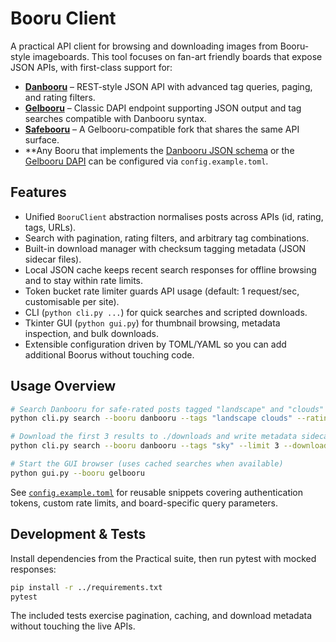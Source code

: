 # Booru Client

A practical API client for browsing and downloading images from Booru-style imageboards. This tool focuses on fan-art friendly boards that expose JSON APIs, with first-class support for:

- **[Danbooru](https://danbooru.donmai.us/)** – REST-style JSON API with advanced tag queries, paging, and rating filters.
- **[Gelbooru](https://gelbooru.com/)** – Classic DAPI endpoint supporting JSON output and tag searches compatible with Danbooru syntax.
- **[Safebooru](https://safebooru.org/)** – A Gelbooru-compatible fork that shares the same API surface.
- **Any Booru that implements the [Danbooru JSON schema](https://danbooru.donmai.us/wiki_pages/help:api) or the [Gelbooru DAPI](https://gelbooru.com/index.php?page=help&topic=dapi) can be configured via `config.example.toml`.

## Features

- Unified `BooruClient` abstraction normalises posts across APIs (id, rating, tags, URLs).
- Search with pagination, rating filters, and arbitrary tag combinations.
- Built-in download manager with checksum tagging metadata (JSON sidecar files).
- Local JSON cache keeps recent search responses for offline browsing and to stay within rate limits.
- Token bucket rate limiter guards API usage (default: 1 request/sec, customisable per site).
- CLI (`python cli.py ...`) for quick searches and scripted downloads.
- Tkinter GUI (`python gui.py`) for thumbnail browsing, metadata inspection, and bulk downloads.
- Extensible configuration driven by TOML/YAML so you can add additional Boorus without touching code.

## Usage Overview

```bash
# Search Danbooru for safe-rated posts tagged "landscape" and "clouds"
python cli.py search --booru danbooru --tags "landscape clouds" --rating safe --limit 10

# Download the first 3 results to ./downloads and write metadata sidecars
python cli.py search --booru danbooru --tags "sky" --limit 3 --download ./downloads

# Start the GUI browser (uses cached searches when available)
python gui.py --booru gelbooru
```

See [`config.example.toml`](./config.example.toml) for reusable snippets covering authentication tokens, custom rate limits, and board-specific query parameters.

## Development & Tests

Install dependencies from the Practical suite, then run pytest with mocked responses:

```bash
pip install -r ../requirements.txt
pytest
```

The included tests exercise pagination, caching, and download metadata without touching the live APIs.
